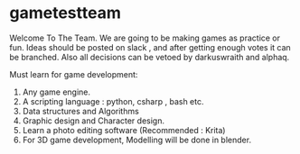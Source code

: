 # gametestteam


Welcome To The Team.
We are going to be making games as practice or fun.
Ideas should be posted on slack , and after getting enough votes it can be branched.
Also all decisions can be vetoed by darkuswraith and alphaq.

Must learn for game development:
1) Any game engine.
2) A scripting language : python, csharp , bash etc.
3) Data structures and Algorithms 
4) Graphic design and Character design.
5) Learn a photo editing software (Recommended : Krita)
6) For 3D game development, Modelling will be done in blender.